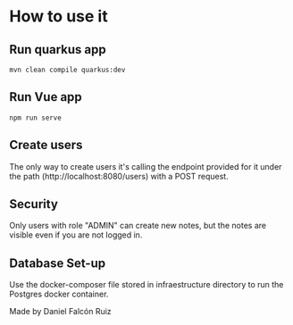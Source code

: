 # How to use it

## Run quarkus app
```mvn clean compile quarkus:dev```

## Run Vue app
```npm run serve```

## Create users
The only way to create users it's calling the endpoint provided for it under the path (http://localhost:8080/users) with a POST request.

## Security 
Only users with role "ADMIN" can create new notes, but the notes are visible even if you are not logged in.

## Database Set-up
Use the docker-composer file stored in infraestructure directory to run the Postgres docker container.


Made by Daniel Falcón Ruiz
